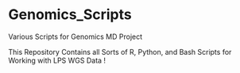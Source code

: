 # Genomics_Scripts
Various Scripts for Genomics MD Project

This Repository Contains all Sorts of R, Python, and Bash Scripts for Working with LPS WGS Data !
